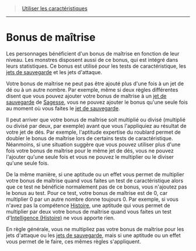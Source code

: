 ﻿---
!Generic
Id: abilities_hd.md#bonus-de-maîtrise
ParentLink: abilities_hd.md#utiliser-les-caractéristiques
Name: Bonus de maîtrise
ParentName: Utiliser les caractéristiques
NameLevel: 1
---
> [Utiliser les caractéristiques](hd_abilities.md)

---

# Bonus de maîtrise

Les personnages bénéficient d'un bonus de maîtrise en fonction de leur niveau. Les monstres disposent aussi de ce bonus, qui est intégré dans leurs statistiques. Ce bonus est utilisé pour les tests de caractéristique, les [jets de sauvegarde](hd_abilities_jets_de_sauvegarde.md) et les jets d'attaque.

Votre bonus de maîtrise ne peut pas être ajouté plus d'une fois à un jet de dé ou à un autre nombre. Par exemple, même si deux règles différentes disent que vous pouvez ajouter votre bonus de maîtrise à un [jet de sauvegarde](hd_abilities_jets_de_sauvegarde.md) de [Sagesse](hd_abilities_wisdom.md), vous ne pouvez ajouter le bonus qu'une seule fois au moment où vous faites le [jet de sauvegarde](hd_abilities_jets_de_sauvegarde.md).

Il peut arriver que votre bonus de maîtrise soit multiplié ou divisé (multiplié ou divisé par deux, par exemple) avant que vous l'appliquiez au résultat de votre jet de dés. Par exemple, l'aptitude expertise du roublard permet de doubler le bonus de maîtrise lors de certains tests de caractéristique. Néanmoins, si une situation suggère que vous pouvez utiliser plus d'une fois votre bonus de maîtrise pour le même jet de dés, vous ne pouvez l'ajouter qu'une seule fois et vous ne pouvez le multiplier ou le diviser qu'une seule fois.

De la même manière, si une aptitude ou un effet vous permet de multiplier votre bonus de maîtrise quand vous faites un test de caractéristique alors que ce test ne bénéficie normalement pas de ce bonus, vous n'ajoutez pas le bonus au test. Pour ce test, votre bonus de maîtrise est de 0, car multiplier 0 par un autre nombre donne toujours 0. Par exemple, si vous n'avez pas la compétence [Histoire](hd_abilities_intelligence_histoire.md), une aptitude qui vous permet de multiplier par deux votre bonus de maîtrise quand vous faites un test d'[Intelligence (Histoire)](hd_abilities_intelligence_histoire.md) ne vous apporte rien.

En règle générale, vous ne multipliez pas votre bonus de maîtrise pour les jets d'attaque ou les [jets de sauvegarde](hd_abilities_jets_de_sauvegarde.md), mais si une aptitude ou un effet vous permet de le faire, ces mêmes règles s'appliquent.

